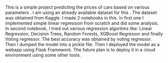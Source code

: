 This is a simple project predicting the prices of cars based on various parameters . I am using an already available dataset for this .
The dataset was obtained from Kaggle. 
I made 2 notebooks in this. in first one I implemented simple linear regression from scratch and did some analysis.
In second notebook, I tried out various regression algoritms like: Linear Regression, Decision Trees, Random Forests, XGBoost Regressor and finally Voting regressor.
The best accuracy was obtained by voting regressor.
Then I dumped the model into a pickle file.
Then I deployed the model as a webapp using Flask Framework.
The future plan is to deploy it in a cloud environment using some other tools.
